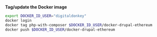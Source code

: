 **Tag/update the Docker image**

```bash
export DOCKER_ID_USER="digitaldonkey"
docker login
docker tag php-with-composer $DOCKER_ID_USER/docker-drupal-ethereum
docker push $DOCKER_ID_USER/docker-drupal-ethereum
```
